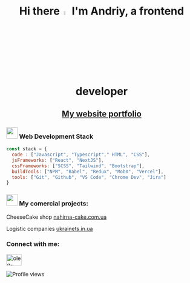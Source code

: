 <h1 align="center">Hi there<a href="https://andriynosov.com/" target="_blank" rel="noreferrer"><img src="https://media.giphy.com/media/hvRJCLFzcasrR4ia7z/giphy.gif" width="5%"></a> I'm Andriy, a frontend developer</h1>
<h2 align="center"><a href="https://andriynosov.com/" target="_blank" rel="noreferrer">My website portfolio</a></h2>


### <img src="https://emojis.slackmojis.com/emojis/images/1531849430/4246/blob-sunglasses.gif?1531849430" width="30"/> Web Development Stack

```javascript
const stack = {
  code : ["Javascript", "Typescript"," HTML", "CSS"],
  jsFrameworks: ["React", "NextJS"],
  cssFrameworks: ["SCSS", "Tailwind", "Bootstrap"],
  buildTools: ["NPM", "Babel", "Redux", "MobX", "Vercel"],
  tools: ["Git", "Github", "VS Code", "Chrome Dev", "Jira"]
}
```

### <img src="https://media.giphy.com/media/WUlplcMpOCEmTGBtBW/giphy.gif" width="30"> My comercial projects:

CheeseCake shop [nahirna-cake.com.ua](https://nahirna-cake.com.ua/)

Logistic companies [ukrainets.in.ua](https://www.ukrainets.in.ua/)

<h3 align="left">Connect with me:</h3>
<p align="left">
<a href="https://www.linkedin.com/in/andriy-nosov/" target="blank"><img align="center" src="https://raw.githubusercontent.com/rahuldkjain/github-profile-readme-generator/master/src/images/icons/Social/linked-in-alt.svg" alt="oleg-vetrov-a580b5238" height="30" width="40" /></a>
</p>


![Profile views](https://gpvc.arturio.dev/nosovandriy)
